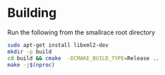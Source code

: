 # Building 

Run the following from the smallrace root directory

```bash
sudo apt-get install libxml2-dev
mkdir -p build
cd build && cmake  -DCMAKE_BUILD_TYPE=Release ..
make -j$(nproc)
```
